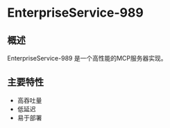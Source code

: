 # EnterpriseService-989

## 概述

EnterpriseService-989 是一个高性能的MCP服务器实现。

## 主要特性

- 高吞吐量
- 低延迟
- 易于部署
